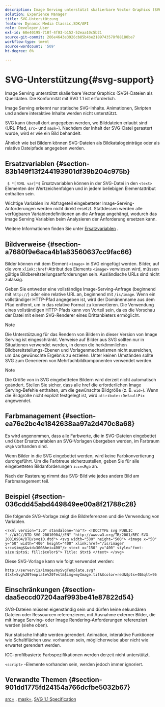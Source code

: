 ```yaml
---
description: Image Serving unterstützt skalierbare Vector Graphics (SVG)-Dateien als Quelldaten. Die Konformität mit SVG 1.1 ist erforderlich.
solution: Experience Manager
title: SVG-Unterstützung
feature: Dynamic Media Classic,SDK/API
role: Developer,User
exl-id: 60e40195-710f-4f03-b152-52eaa10c5b21
source-git-commit: 206e4643e3926cb85b4be2189743578f88180be7
workflow-type: tm+mt
source-wordcount: '509'
ht-degree: 0%

---
```


# SVG-Unterstützung{#svg-support}

Image Serving unterstützt skalierbare Vector Graphics (SVG)-Dateien als Quelldaten. Die Konformität mit SVG 1.1 ist erforderlich.

Image Serving erkennt nur statische SVG-Inhalte. Animationen, Skripten und andere interaktive Inhalte werden nicht unterstützt.

SVG kann überall dort angegeben werden, wo Bilddateien erlaubt sind (URL-Pfad, `src=` und `mask=`). Nachdem der Inhalt der SVG-Datei gerastert wurde, wird er wie ein Bild behandelt.

Ähnlich wie bei Bildern können SVG-Dateien als Bildkatalogeinträge oder als relative Dateipfade angegeben werden.

## Ersatzvariablen {#section-83b149f13f244193901df39b204c975b}

` $ *[!DNL var]*$` Ersatzvariablen können in der SVG-Datei in den  `<text>` Elementen der Wertzeichenfolgen und in jedem beliebigen Elementattribut enthalten sein.

Wichtige Variablen im Abfrageteil eingebetteter Image-Serving-Anforderungen werden nicht direkt ersetzt. Stattdessen werden alle verfügbaren Variablendefinitionen an die Anfrage angehängt, wodurch das Image Serving Variablen beim Analysieren der Anforderung ersetzen kann.

Weitere Informationen finden Sie unter [Ersatzvariablen](../../../../../is-api/http-ref/image-serving-api-ref/c-http-protocol-reference/c-syntax-and-features/r-is-http-substitution-variables.md#reference-90dc01aba44940e4acdd0c6476e7aa5a) .

## Bildverweise {#section-a7680f9e6aca4b1a83560637cc9fac66}

Bilder können mit dem Element `<image>` in SVG eingefügt werden. Bilder, auf die vom `xlink::href`-Attribut des Elements `<image>` verwiesen wird, müssen gültige Bildbereitstellungsanforderungen sein. Ausländische URLs sind nicht zulässig.

Geben Sie entweder eine vollständige Image-Serving-Anfrage (beginnend mit `http://`) oder eine relative URL an, beginnend mit `/is/image`. Wenn ein vollständiger HTTP-Pfad angegeben ist, wird der Domänenname aus dem Pfad entfernt, um in das relative Format zu konvertieren. Die Verwendung eines vollständigen HTTP-Pfads kann von Vorteil sein, da es die Vorschau der Datei mit einem SVG-Renderer eines Drittanbieters ermöglicht.

>[!NOTE]
>
>Die Unterstützung für das Rendern von Bildern in dieser Version von Image Serving ist eingeschränkt. Verweise auf Bilder aus SVG sollten nur in Situationen verwendet werden, in denen die herkömmlichen Bildbereitstellungs-Ebenen und Vorlagenmechanismen nicht ausreichen, um das gewünschte Ergebnis zu erzielen. Unter keinen Umständen sollte SVG zum Generieren von Mehrfachbildkomponenten verwendet werden.

>[!NOTE]
>
>Die Größe von in SVG eingebetteten Bildern wird derzeit nicht automatisch geändert. Stellen Sie sicher, dass alle href die erforderlichen Image Serving-Befehle enthalten, um die gewünschte Bildgröße (z. B. `wid=`). Wenn die Bildgröße nicht explizit festgelegt ist, wird `attribute::DefaultPix` angewendet.

## Farbmanagement {#section-ea76e2bc4e1842638aa97a2d470c8a68}

Es wird angenommen, dass alle Farbwerte, die in SVG-Dateien eingebettet und über Ersatzvariablen an SVG-Vorlagen übergeben werden, im Farbraum `sRgb` vorhanden sind.

Wenn Bilder in die SVG eingebettet werden, wird keine Farbkonvertierung durchgeführt. Um die Farbtreue sicherzustellen, geben Sie für alle eingebetteten Bildanforderungen `icc=sRgb` an.

Nach der Rasterung nimmt das SVG-Bild wie jedes andere Bild am Farbmanagement teil.

## Beispiel {#section-036cdd45abd449849ee00a8f21788c28}

Die folgende SVG-Vorlage zeigt die Bildreferenzen und die Verwendung von Variablen.

`<?xml version="1.0" standalone="no"?> <!DOCTYPE svg PUBLIC "-//W3C//DTD SVG 20010904//EN" "http://www.w3.org/TR/2001/REC-SVG-20010904/DTD/svg10.dtd"> <svg width="500" height="500"> <image x="50" y="50" width="400" height="400" xlink:href="/is/image?src=$img$&wid=300&hei=400"/> <text x="150" y="400" style="font-size:$pts$; fill:$color$"> Title: $txt$ </text> </svg>`

Diese SVG-Vorlage kann wie folgt verwendet werden:

`http://server/is/image/mySvgTemplate.svg?$txt=Svg%20Template%20Test&$img=myImage.tif&$color=red&$pts=40&qlt=95`

## Einschränkungen {#section-daa5eccd07204aaf993be41e87822d54}

SVG-Dateien müssen eigenständig sein und dürfen keine sekundären Dateien oder Ressourcen referenzieren, mit Ausnahme externer Bilder, die mit Image Serving- oder Image Rendering-Anforderungen referenziert werden (siehe oben).

Nur statische Inhalte werden gerendert. Animation, interaktive Funktionen wie Schaltflächen usw. vorhanden sein, möglicherweise aber nicht wie erwartet gerendert werden.

ICC-profilbasierte Farbspezifikationen werden derzeit nicht unterstützt.

`<script>` -Elemente vorhanden sein, werden jedoch immer ignoriert.

## Verwandte Themen {#section-901dd1775fd24154a766dcfbe5032b67}

[src=](../../../../../is-api/http-ref/image-serving-api-ref/c-http-protocol-reference/c-command-reference/r-src.md#reference-f6506637778c4c69bf106a7924a91ab1) ,  [mask=](../../../../../is-api/http-ref/image-serving-api-ref/c-http-protocol-reference/c-command-reference/r-mask.md#reference-922254e027404fb890b850e2723ee06e),  [SVG 1.1 Specification](http://www.w3.org/TR/SVG11/)
